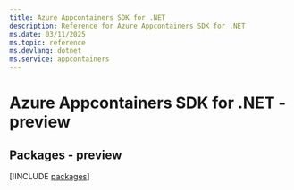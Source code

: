 ```yaml
---
title: Azure Appcontainers SDK for .NET
description: Reference for Azure Appcontainers SDK for .NET
ms.date: 03/11/2025
ms.topic: reference
ms.devlang: dotnet
ms.service: appcontainers
---
```

# Azure Appcontainers SDK for .NET - preview
## Packages - preview
[!INCLUDE [packages](appcontainers-index.md)]